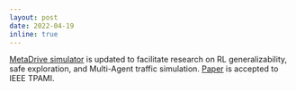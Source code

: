```yaml
---
layout: post
date: 2022-04-19
inline: true
---
```


<a href="https://metadriverse.github.io/metadrive/">MetaDrive simulator</a> is updated to facilitate research on RL generalizability, safe exploration, and Multi-Agent traffic simulation. <a href="https://arxiv.org/pdf/2109.12674.pdf">Paper</a> is accepted to IEEE TPAMI.
